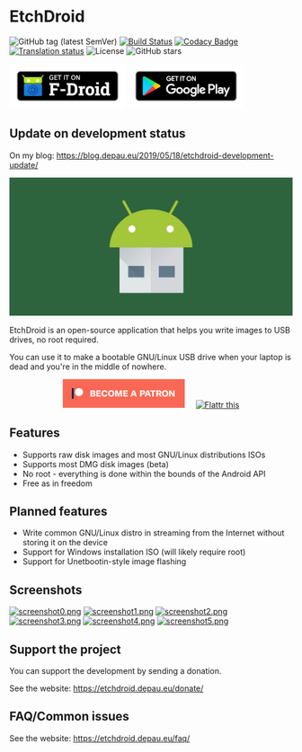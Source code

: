 # EtchDroid

![GitHub tag (latest SemVer)](https://img.shields.io/github/tag/EtchDroid/EtchDroid.svg?label=latest) [![Build Status](https://travis-ci.org/EtchDroid/EtchDroid.svg?branch=develop)](https://travis-ci.org/EtchDroid/EtchDroid) [![Codacy Badge](https://api.codacy.com/project/badge/Grade/6335c20d4e214b6fb4d31c1e178ad628)](https://www.codacy.com/app/EtchDroid/EtchDroid?utm_source=github.com&amp;utm_medium=referral&amp;utm_content=EtchDroid/EtchDroid&amp;utm_campaign=Badge_Grade) [![Translation status](https://etchdroid-l10n.depau.eu/widgets/etchdroid/-/app/svg-badge.svg)](https://etchdroid-l10n.depau.eu/engage/etchdroid/?utm_source=widget) ![License](https://img.shields.io/github/license/EtchDroid/EtchDroid.svg) ![GitHub stars](https://img.shields.io/github/stars/EtchDroid/EtchDroid.svg?style=social) 

[![F-Droid](docs/assets/img/get-from-fdroid-small.png)](https://f-droid.org/packages/eu.depau.etchdroid/) [![Google Play](docs/assets/img/get-from-googleplay-small.png)](https://play.google.com/store/apps/details?id=eu.depau.etchdroid)

## Update on development status
On my blog: https://blog.depau.eu/2019/05/18/etchdroid-development-update/

![EtchDroid](docs/assets/img/playstore_banner.png)

EtchDroid is an open-source application that helps you write images to USB drives, no root required.

You can use it to make a bootable GNU/Linux USB drive when your laptop is dead and you're in the middle of nowhere.

<p align="center">
<a href="https://www.patreon.com/depau" rel="_noopener" target="_blank"><img alt="Become a Patron" src="docs/assets/img/become_a_patron_button.png"/></a> &nbsp;&nbsp;&nbsp; <a href="https://flattr.com/@Depau" rel="_noopener" target="_blank"><img alt="Flattr this" src="https://api.flattr.com/button/flattr-badge-large.png"/></a>
</p>

## Features
- Supports raw disk images and most GNU/Linux distributions ISOs
- Supports most DMG disk images (beta)
- No root - everything is done within the bounds of the Android API
- Free as in freedom

## Planned features
- Write common GNU/Linux distro in streaming from the Internet without storing it on the device
- Support for Windows installation ISO (will likely require root)
- Support for Unetbootin-style image flashing

## Screenshots

[![screenshot0.png](https://s22.postimg.cc/pzx4pygy5/image.png)](https://postimg.cc/image/pzx4pygy5/) [![screenshot1.png](https://s22.postimg.cc/o845v25b1/image.png)](https://postimg.cc/image/o845v25b1/) [![screenshot2.png](https://s22.postimg.cc/cj0673m25/image.png)](https://postimg.cc/image/cj0673m25/) [![screenshot3.png](https://s22.postimg.cc/c68s0xbi5/image.png)](https://postimg.cc/image/c68s0xbi5/) [![screenshot4.png](https://s22.postimg.cc/77l9men4t/image.png)](https://postimg.cc/image/77l9men4t/) [![screenshot5.png](https://s22.postimg.cc/3nzbwlcp9/image.png)](https://postimg.cc/image/3nzbwlcp9/)

## Support the project

You can support the development by sending a donation.

See the website: https://etchdroid.depau.eu/donate/

## FAQ/Common issues

See the website: https://etchdroid.depau.eu/faq/

